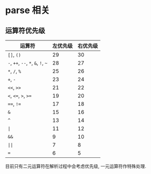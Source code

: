 # parse 相关

## 运算符优先级

| 运算符                              | 左优先级 | 右优先级 |
| ----------------------------------- | -------- | -------- |
| `[]`, `()`                          | 29       | 30       |
| `-`, `++`, `--`, `*`, `&`, `!`, `~` | 28       | 27       |
| `*`, `/`, `%`                       | 25       | 26       |
| `+`, `-`                            | 23       | 24       |
| `<<`, `>>`                          | 21       | 22       |
| `<`, `<=`, `>`, `>=`                | 19       | 20       |
| `==`, `!=`                          | 17       | 18       |
| `&`                                 | 15       | 16       |
| `^`                                 | 13       | 14       |
| `\|`                                | 11       | 12       |
| `&&`                                | 9        | 10       |
| `\|\|`                              | 7        | 8        |
| `=`                                 | 6        | 5        |

目前只有二元运算符在解析过程中会考虑优先级, 一元运算符作特殊处理.
